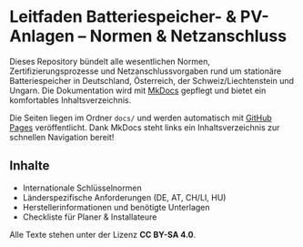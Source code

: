 # Leitfaden Batteriespeicher- & PV-Anlagen – Normen & Netzanschluss

Dieses Repository bündelt alle wesentlichen Normen, Zertifizierungsprozesse und Netzanschlussvorgaben rund um stationäre Batteriespeicher in Deutschland, Österreich, der Schweiz/Liechtenstein und Ungarn. Die Dokumentation wird mit [MkDocs](https://www.mkdocs.org/) gepflegt und bietet ein komfortables Inhaltsverzeichnis.

Die Seiten liegen im Ordner `docs/` und werden automatisch mit
[GitHub Pages](https://pages.github.com/) veröffentlicht. Dank MkDocs steht
links ein Inhaltsverzeichnis zur schnellen Navigation bereit!

## Inhalte

- Internationale Schlüssel­normen
- Länderspezifische Anforderungen (DE, AT, CH/LI, HU)
- Herstellerinformationen und benötigte Unterlagen
- Checkliste für Planer & Installateure

Alle Texte stehen unter der Lizenz **CC BY-SA 4.0**.
